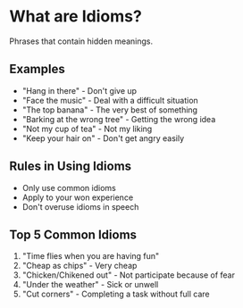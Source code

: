 # What are Idioms?
Phrases that contain hidden meanings.

## Examples
- "Hang in there" - Don't give up
- "Face the music" - Deal with a difficult situation
- "The top banana" -  The very best of something
- "Barking at the wrong tree" - Getting the wrong idea
- "Not my cup of tea" - Not my liking
- "Keep your hair on" - Don't get angry easily

## Rules in Using Idioms
- Only use common idioms
- Apply to your won experience
- Don't overuse idioms in speech

## Top 5 Common Idioms
1. "Time flies when you are having fun" 
2. "Cheap as chips" - Very cheap
3. "Chicken/Chikened out" - Not participate because of fear
4. "Under the weather" - Sick or unwell
5. "Cut corners" - Completing a task without full care



